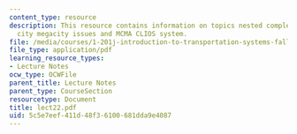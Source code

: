 ```yaml
---
content_type: resource
description: This resource contains information on topics nested complexity, the mexico
  city megacity issues and MCMA CLIOS system.
file: /media/courses/1-201j-introduction-to-transportation-systems-fall-2006/5c5e7eef411d48f36100681dda9e4087_lect22.pdf
file_type: application/pdf
learning_resource_types:
- Lecture Notes
ocw_type: OCWFile
parent_title: Lecture Notes
parent_type: CourseSection
resourcetype: Document
title: lect22.pdf
uid: 5c5e7eef-411d-48f3-6100-681dda9e4087
---
```

